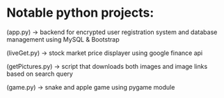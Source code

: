 # Notable python projects:

(app.py) -> backend for encrypted user registration system and database management using MySQL & Bootstrap

(liveGet.py) -> stock market price displayer using google finance api

(getPictures.py) -> script that downloads both images and image links based on search query

(game.py) -> snake and apple game using pygame module
